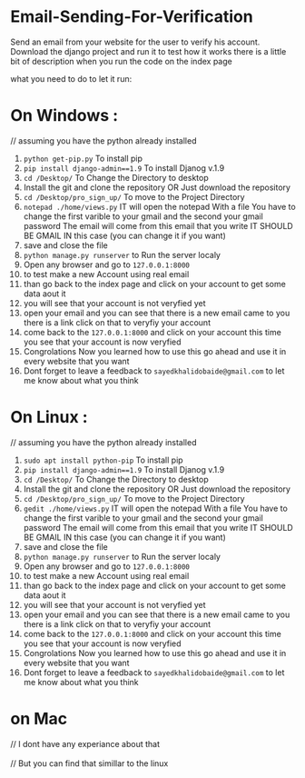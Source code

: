 # Email-Sending-For-Verification
Send an email from your website for the user to verify his account.
Download the django project and run it to test how it works 
there is a little bit of description when you run the code on the index page 

what you need to do to let it run:

# On Windows : 
//  assuming you have the python already installed 
1. ``` python get-pip.py ``` To install pip
2. ``` pip install django-admin==1.9 ``` To install Djanog v.1.9
3. ``` cd /Desktop/ ``` To Change the Directory to desktop 
4. Install the git and clone the repository OR  Just download the repository
5. ``` cd /Desktop/pro_sign_up/ ``` To move to the Project Directory 
6. ``` notepad ./home/views.py ``` IT will open the notepad With a file You have to change the first varible to your gmail and the second   your gmail password The email will come from this email that you write IT SHOULD BE GMAIL IN this case (you can change it if you want)
7. save and close the file 
8. ``` python manage.py runserver ``` to Run the server localy
9. Open any browser and go to ``` 127.0.0.1:8000 ``` 
10. to test make a new Account using real email 
11. than go back to the index page and click on your account to get some data aout it 
11. you will see that your account is not veryfied yet 
12. open your email and you can see that there is a new email came to you there is a link click on that to veryfiy your account
13. come back to the ``` 127.0.0.1:8000 ``` and click on your account this time you see that your account is now veryfied
14. Congrolations Now you learned how to use this go ahead and  use it in every website that you want
15. Dont forget to leave a feedback to ``` sayedkhalidobaide@gmail.com ``` to let me know about what you think




# On Linux : 
//  assuming you have the python already installed 
1. ``` sudo apt install python-pip ``` To install pip
2. ``` pip install django-admin==1.9 ``` To install Djanog v.1.9
3. ``` cd /Desktop/ ``` To Change the Directory to desktop 
4. Install the git and clone the repository OR  Just download the repository
5. ``` cd /Desktop/pro_sign_up/ ``` To move to the Project Directory 
6. ``` gedit ./home/views.py ``` IT will open the notepad With a file You have to change the first varible to your gmail and the second   your gmail password The email will come from this email that you write IT SHOULD BE GMAIL IN this case (you can change it if you want)
7. save and close the file 
8. ``` python manage.py runserver ``` to Run the server localy
9. Open any browser and go to ``` 127.0.0.1:8000 ``` 
10. to test make a new Account using real email 
11. than go back to the index page and click on your account to get some data aout it 
11. you will see that your account is not veryfied yet 
12. open your email and you can see that there is a new email came to you there is a link click on that to veryfiy your account
13. come back to the ``` 127.0.0.1:8000 ``` and click on your account this time you see that your account is now veryfied
14. Congrolations Now you learned how to use this go ahead and  use it in every website that you want
15. Dont forget to leave a feedback to ``` sayedkhalidobaide@gmail.com ``` to let me know about what you think


# on Mac 
// I dont have any experiance about that<br><br>
// But you can find that simillar to the linux 
